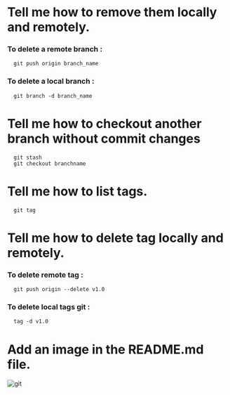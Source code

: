# Tell me how to remove them locally and remotely.
### To delete a remote branch :
      git push origin branch_name
### To delete a local branch :
      git branch -d branch_name 

# Tell me how to checkout another branch without commit changes
      git stash
      git checkout branchname
  
# Tell me how to list tags.
      git tag
# Tell me how to delete tag locally and remotely.
### To delete remote tag : 
      git push origin --delete v1.0
### To delete local tags git :
      tag -d v1.0
# Add an image in the README.md file.

![git](https://github.com/user-attachments/assets/34913dd7-037e-40f3-9d64-687f925b0483)
